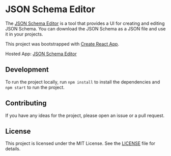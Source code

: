 # JSON Schema Editor

The [JSON Schema Editor](https://json-schema.org) is a tool that provides a UI for creating and editing JSON Schema. You can download the JSON Schema as a JSON file and use it in your projects.

This project was bootstrapped with [Create React App](https://github.com/facebook/create-react-app).

Hosted App: [JSON Schema Editor](https://json-schema-editor.onrender.com)

## Development

To run the project locally, run `npm install` to install the dependencies and `npm start` to run the project.

## Contributing

If you have any ideas for the project, please open an issue or a pull request.

## License

This project is licensed under the MIT License. See the [LICENSE](LICENSE) file for details.
